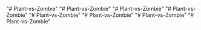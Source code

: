 "# Plant-vs-Zombie" 
"# Plant-vs-Zombie" 
"# Plant-vs-Zombie" 
"# Plant-vs-Zombie" 
"# Plant-vs-Zombie" 
"# Plant-vs-Zombie" 
"# Plant-vs-Zombie" 
"# Plant-vs-Zombie" 

